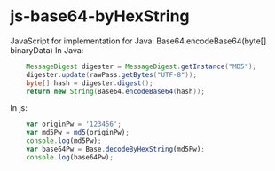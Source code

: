 # js-base64-byHexString
JavaScript for implementation for Java: Base64.encodeBase64(byte[] binaryData)
In Java:
```Java
    MessageDigest digester = MessageDigest.getInstance("MD5");
    digester.update(rawPass.getBytes("UTF-8"));
    byte[] hash = digester.digest();
    return new String(Base64.encodeBase64(hash));
```
In js:
```JavaScript
    var originPw = '123456';
    var md5Pw = md5(originPw);
    console.log(md5Pw);
    var base64Pw = Base.decodeByHexString(md5Pw);
    console.log(base64Pw);
```
